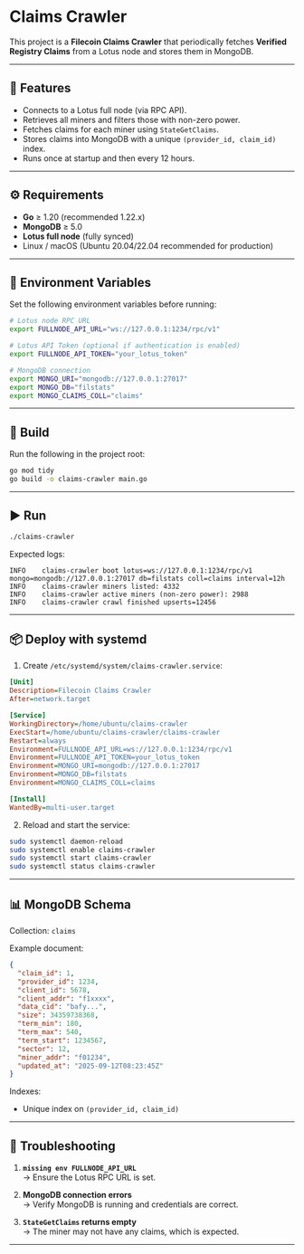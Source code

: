 # Claims Crawler

This project is a **Filecoin Claims Crawler** that periodically fetches **Verified Registry Claims** from a Lotus node and stores them in MongoDB.

---

## 🚀 Features

- Connects to a Lotus full node (via RPC API).
- Retrieves all miners and filters those with non-zero power.
- Fetches claims for each miner using `StateGetClaims`.
- Stores claims into MongoDB with a unique `(provider_id, claim_id)` index.
- Runs once at startup and then every 12 hours.

---

## ⚙️ Requirements

- **Go** ≥ 1.20 (recommended 1.22.x)
- **MongoDB** ≥ 5.0
- **Lotus full node** (fully synced)
- Linux / macOS (Ubuntu 20.04/22.04 recommended for production)

---

## 🔧 Environment Variables

Set the following environment variables before running:

```bash
# Lotus node RPC URL
export FULLNODE_API_URL="ws://127.0.0.1:1234/rpc/v1"

# Lotus API Token (optional if authentication is enabled)
export FULLNODE_API_TOKEN="your_lotus_token"

# MongoDB connection
export MONGO_URI="mongodb://127.0.0.1:27017"
export MONGO_DB="filstats"
export MONGO_CLAIMS_COLL="claims"
```

---

## 🔨 Build

Run the following in the project root:

```bash
go mod tidy
go build -o claims-crawler main.go
```

---

## ▶️ Run

```bash
./claims-crawler
```

Expected logs:

```
INFO    claims-crawler boot lotus=ws://127.0.0.1:1234/rpc/v1 mongo=mongodb://127.0.0.1:27017 db=filstats coll=claims interval=12h
INFO    claims-crawler miners listed: 4332
INFO    claims-crawler active miners (non-zero power): 2988
INFO    claims-crawler crawl finished upserts=12456
```

---

## 📦 Deploy with systemd

1. Create `/etc/systemd/system/claims-crawler.service`:

```ini
[Unit]
Description=Filecoin Claims Crawler
After=network.target

[Service]
WorkingDirectory=/home/ubuntu/claims-crawler
ExecStart=/home/ubuntu/claims-crawler/claims-crawler
Restart=always
Environment=FULLNODE_API_URL=ws://127.0.0.1:1234/rpc/v1
Environment=FULLNODE_API_TOKEN=your_lotus_token
Environment=MONGO_URI=mongodb://127.0.0.1:27017
Environment=MONGO_DB=filstats
Environment=MONGO_CLAIMS_COLL=claims

[Install]
WantedBy=multi-user.target
```

2. Reload and start the service:

```bash
sudo systemctl daemon-reload
sudo systemctl enable claims-crawler
sudo systemctl start claims-crawler
sudo systemctl status claims-crawler
```

---

## 📊 MongoDB Schema

Collection: `claims`

Example document:

```json
{
  "claim_id": 1,
  "provider_id": 1234,
  "client_id": 5678,
  "client_addr": "f1xxxx",
  "data_cid": "bafy...",
  "size": 34359738368,
  "term_min": 180,
  "term_max": 540,
  "term_start": 1234567,
  "sector": 12,
  "miner_addr": "f01234",
  "updated_at": "2025-09-12T08:23:45Z"
}
```

Indexes:
- Unique index on `(provider_id, claim_id)`

---

## 🧩 Troubleshooting

1. **`missing env FULLNODE_API_URL`**  
   → Ensure the Lotus RPC URL is set.

2. **MongoDB connection errors**  
   → Verify MongoDB is running and credentials are correct.

3. **`StateGetClaims` returns empty**  
   → The miner may not have any claims, which is expected.

---
